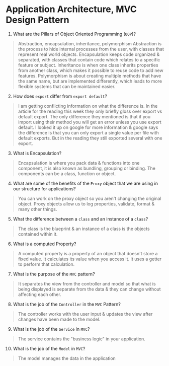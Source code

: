 # Application Architecture, MVC Design Pattern
01. What are the Pillars of Object Oriented Programming (`OOP`)?
  
  > Abstraction, encapsulation, inheritance, polymorphism
  Abstraction is the process to hide internal processes from the user, with classes that represent real world objects. 
  Encapsulation keeps code organized & separated, with classes that contain code which relates to a specific feature or subject.
  Inheritance is when one class inherits properties from another class, which makes it possible to reuse code to add new features.
  Polymorphism is about creating multiple methods that have the same name, but are implemented differently, which leads to more flexible systems that can be maintained easier.

02. How does `export` differ from `export default`?
  
  > I am getting conflicting information on what the difference is. In the article for the reading this week they only briefly gloss over export vs default export. The only difference they mentioned is that if you import using their method you will get an error unless you use export default. I looked it up on google for more information & google says the difference is that you can only export a single value per file with default exports. But in the reading they still exported several with one export. 

03. What is Encapsulation?
  
  > Encapsulation is where you pack data & functions into one component, it is also known as bundling, grouping or binding. The components can be a class, function or object.

04. What are some of the benefits of the `Proxy` object that we are using in our structure for applications?
  
  > You can work on the proxy object so you aren't changing the original object. Proxy objects allow us to log properties, validate, format & many other things.

05. What the difference between a `class` and an instance of a `class`?
  
  > The class is the blueprint & an instance of a class is the objects contained within it.

06. What is a computed Property?
  
  > A computed property is a property of an object that doesn't store a fixed value. It calculates its value when you access it. It uses a getter to perform that calculation. 

07. What is the purpose of the `MVC` pattern?
  
  > It separates the view from the controller and model so that what is being displayed is separate from the data & they can change without affecting each other.

08. What is the job of the `Controller` in the `MVC` Pattern?
  
  > The controller works with the user input & updates the view after changes have been made to the model.

09. What is the job of the `Service` in `MVC`?
  
  > The service contains the "business logic" in your application.

10. What is the job of the `Model` in `MVC`?
  
  > The model manages the data in the application
